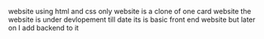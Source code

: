 website using html and css only
website is a clone of one card website
the website is under devlopement
till date its is basic front end website but later on I add backend to it